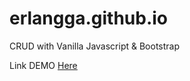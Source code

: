 # erlangga.github.io

CRUD with Vanilla Javascript & Bootstrap

Link DEMO [Here](https://erlangga092.github.io)
